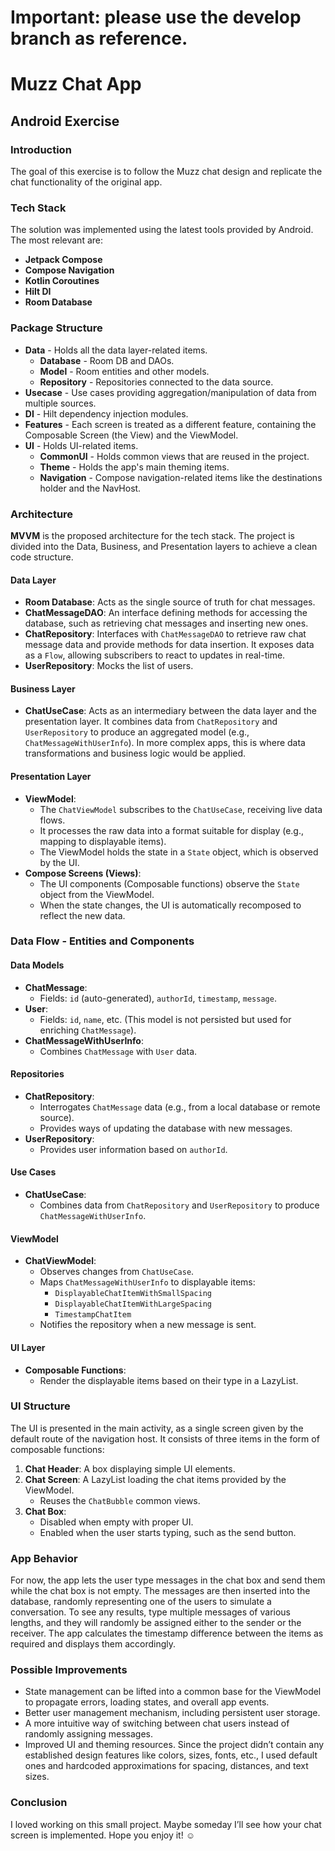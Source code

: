 # Important: please use the develop branch as reference.

# Muzz Chat App

## Android Exercise

### Introduction

The goal of this exercise is to follow the Muzz chat design and replicate the chat functionality of the original app.

### Tech Stack

The solution was implemented using the latest tools provided by Android. The most relevant are:

- **Jetpack Compose**
- **Compose Navigation**
- **Kotlin Coroutines**
- **Hilt DI**
- **Room Database**

### Package Structure

- **Data** - Holds all the data layer-related items.
  - **Database** - Room DB and DAOs.
  - **Model** - Room entities and other models.
  - **Repository** - Repositories connected to the data source.
- **Usecase** - Use cases providing aggregation/manipulation of data from multiple sources.
- **DI** - Hilt dependency injection modules.
- **Features** - Each screen is treated as a different feature, containing the Composable Screen (the View) and the ViewModel.
- **UI** - Holds UI-related items.
  - **CommonUI** - Holds common views that are reused in the project.
  - **Theme** - Holds the app's main theming items.
  - **Navigation** - Compose navigation-related items like the destinations holder and the NavHost.

### Architecture

**MVVM** is the proposed architecture for the tech stack. The project is divided into the Data, Business, and Presentation layers to achieve a clean code structure.

#### Data Layer

- **Room Database**: Acts as the single source of truth for chat messages.
- **ChatMessageDAO**: An interface defining methods for accessing the database, such as retrieving chat messages and inserting new ones.
- **ChatRepository**: Interfaces with `ChatMessageDAO` to retrieve raw chat message data and provide methods for data insertion. It exposes data as a `Flow`, allowing subscribers to react to updates in real-time.
- **UserRepository**: Mocks the list of users.

#### Business Layer

- **ChatUseCase**: Acts as an intermediary between the data layer and the presentation layer. It combines data from `ChatRepository` and `UserRepository` to produce an aggregated model (e.g., `ChatMessageWithUserInfo`). In more complex apps, this is where data transformations and business logic would be applied.

#### Presentation Layer

- **ViewModel**:
  - The `ChatViewModel` subscribes to the `ChatUseCase`, receiving live data flows.
  - It processes the raw data into a format suitable for display (e.g., mapping to displayable items).
  - The ViewModel holds the state in a `State` object, which is observed by the UI.
- **Compose Screens (Views)**:
  - The UI components (Composable functions) observe the `State` object from the ViewModel.
  - When the state changes, the UI is automatically recomposed to reflect the new data.

### Data Flow - Entities and Components

#### Data Models

- **ChatMessage**:
  - Fields: `id` (auto-generated), `authorId`, `timestamp`, `message`.
- **User**:
  - Fields: `id`, `name`, etc. (This model is not persisted but used for enriching `ChatMessage`).
- **ChatMessageWithUserInfo**:
  - Combines `ChatMessage` with `User` data.

#### Repositories

- **ChatRepository**:
  - Interrogates `ChatMessage` data (e.g., from a local database or remote source).
  - Provides ways of updating the database with new messages.
- **UserRepository**:
  - Provides user information based on `authorId`.

#### Use Cases

- **ChatUseCase**:
  - Combines data from `ChatRepository` and `UserRepository` to produce `ChatMessageWithUserInfo`.

#### ViewModel

- **ChatViewModel**:
  - Observes changes from `ChatUseCase`.
  - Maps `ChatMessageWithUserInfo` to displayable items:
    - `DisplayableChatItemWithSmallSpacing`
    - `DisplayableChatItemWithLargeSpacing`
    - `TimestampChatItem`
  - Notifies the repository when a new message is sent.

#### UI Layer

- **Composable Functions**:
  - Render the displayable items based on their type in a LazyList.

### UI Structure

The UI is presented in the main activity, as a single screen given by the default route of the navigation host. It consists of three items in the form of composable functions:

1. **Chat Header**: A box displaying simple UI elements.
2. **Chat Screen**: A LazyList loading the chat items provided by the ViewModel.
   - Reuses the `ChatBubble` common views.
3. **Chat Box**:
   - Disabled when empty with proper UI.
   - Enabled when the user starts typing, such as the send button.

### App Behavior

For now, the app lets the user type messages in the chat box and send them while the chat box is not empty. The messages are then inserted into the database, randomly representing one of the users to simulate a conversation. To see any results, type multiple messages of various lengths, and they will randomly be assigned either to the sender or the receiver. The app calculates the timestamp difference between the items as required and displays them accordingly.

### Possible Improvements

- State management can be lifted into a common base for the ViewModel to propagate errors, loading states, and overall app events.
- Better user management mechanism, including persistent user storage.
- A more intuitive way of switching between chat users instead of randomly assigning messages.
- Improved UI and theming resources. Since the project didn’t contain any established design features like colors, sizes, fonts, etc., I used default ones and hardcoded approximations for spacing, distances, and text sizes.

### Conclusion

I loved working on this small project. Maybe someday I’ll see how your chat screen is implemented. Hope you enjoy it! ☺️
